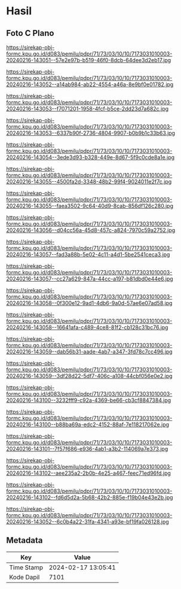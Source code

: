# Hasil

## Foto C Plano

https://sirekap-obj-formc.kpu.go.id/d083/pemilu/pdpr/71/73/03/10/10/7173031010003-20240216-143051--57e2e97b-b519-46f0-8dcb-64dee3d2eb17.jpg

https://sirekap-obj-formc.kpu.go.id/d083/pemilu/pdpr/71/73/03/10/10/7173031010003-20240216-143052--a14ab984-ab22-4554-a46a-8e9bf0e01782.jpg

https://sirekap-obj-formc.kpu.go.id/d083/pemilu/pdpr/71/73/03/10/10/7173031010003-20240216-143053--f7071201-1958-4fcf-b5ce-2dd23d7a682c.jpg

https://sirekap-obj-formc.kpu.go.id/d083/pemilu/pdpr/71/73/03/10/10/7173031010003-20240216-143053--6337b90f-2736-4804-9907-b0b9b1c33b63.jpg

https://sirekap-obj-formc.kpu.go.id/d083/pemilu/pdpr/71/73/03/10/10/7173031010003-20240216-143054--3ede3d93-b328-449e-8d67-5f9c0cde8a1e.jpg

https://sirekap-obj-formc.kpu.go.id/d083/pemilu/pdpr/71/73/03/10/10/7173031010003-20240216-143055--4500fa2d-3348-48b2-99f4-9024011e2f7c.jpg

https://sirekap-obj-formc.kpu.go.id/d083/pemilu/pdpr/71/73/03/10/10/7173031010003-20240216-143055--faea3502-9c64-40d9-8cab-856df126c280.jpg

https://sirekap-obj-formc.kpu.go.id/d083/pemilu/pdpr/71/73/03/10/10/7173031010003-20240216-143056--d04cc56a-45d8-457c-a824-7970c59a2752.jpg

https://sirekap-obj-formc.kpu.go.id/d083/pemilu/pdpr/71/73/03/10/10/7173031010003-20240216-143057--fad3a88b-5e02-4c11-a4d1-5be2541ceca3.jpg

https://sirekap-obj-formc.kpu.go.id/d083/pemilu/pdpr/71/73/03/10/10/7173031010003-20240216-143057--cc27a629-847a-44cc-a197-b81dbd0e44e6.jpg

https://sirekap-obj-formc.kpu.go.id/d083/pemilu/pdpr/71/73/03/10/10/7173031010003-20240216-143058--0f300e12-9ad1-4db6-9a0d-57ae6e07ad58.jpg

https://sirekap-obj-formc.kpu.go.id/d083/pemilu/pdpr/71/73/03/10/10/7173031010003-20240216-143058--16641afa-c489-4ce8-81f2-cb128c31bc76.jpg

https://sirekap-obj-formc.kpu.go.id/d083/pemilu/pdpr/71/73/03/10/10/7173031010003-20240216-143059--dab56b31-aade-4ab7-a347-3fd78c7cc496.jpg

https://sirekap-obj-formc.kpu.go.id/d083/pemilu/pdpr/71/73/03/10/10/7173031010003-20240216-143059--3df28d22-5df7-406c-a108-44cbf056e0e2.jpg

https://sirekap-obj-formc.kpu.go.id/d083/pemilu/pdpr/71/73/03/10/10/7173031010003-20240216-143100--3232fff9-c92a-4369-be66-cb3cf8847384.jpg

https://sirekap-obj-formc.kpu.go.id/d083/pemilu/pdpr/71/73/03/10/10/7173031010003-20240216-143100--b88ba69a-edc2-4152-88af-7e118217062e.jpg

https://sirekap-obj-formc.kpu.go.id/d083/pemilu/pdpr/71/73/03/10/10/7173031010003-20240216-143101--7f57f686-e936-4ab1-a3b2-114069a7e373.jpg

https://sirekap-obj-formc.kpu.go.id/d083/pemilu/pdpr/71/73/03/10/10/7173031010003-20240216-143102--aee235a2-2b0b-4e25-a467-feec71ed96fd.jpg

https://sirekap-obj-formc.kpu.go.id/d083/pemilu/pdpr/71/73/03/10/10/7173031010003-20240216-143102--fd6d5d2a-5b68-42b2-885e-f19b04e43e2b.jpg

https://sirekap-obj-formc.kpu.go.id/d083/pemilu/pdpr/71/73/03/10/10/7173031010003-20240216-143052--6c0b4a22-31fa-4341-a93e-bf19fa026128.jpg


## Metadata

| Key        | Value               |
| ---------- | ------------------- |
| Time Stamp | 2024-02-17 13:05:41 |
| Kode Dapil | 7101                |



